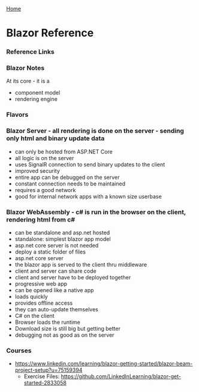 [Home](../)

# Blazor Reference

### Reference Links

### Blazor Notes

At its core - it is a

- component model
- rendering engine

### Flavors

### Blazor Server - all rendering is done on the server - sending only html and binary update data

- can only be hosted from ASP.NET Core
- all logic is on the server
- uses SignalR connection to send binary updates to the client
- improved security
- entire app can be debugged on the server
- constant connection needs to be maintained
- requires a good network
- good for internal network apps with a known size userbase

### Blazor WebAssembly - c# is run in the browser on the client, rendering html from c#

- can be standalone and asp.net hosted
- standalone: simplest blazor app model
- asp.net core server is not needed
- deploy a static folder of files
- asp.net core server
- the blazor app is served to the client thru middleware
- client and server can share code
- client and server have to be deployed together
- progressive web app
- can be opened like a native app
- loads quickly
- provides offline access
- they can auto-update themselves
- C# on the client
- Browser loads the runtime
- Download size is still big but getting better
- debugging not as good as on the server

### Courses

- https://www.linkedin.com/learning/blazor-getting-started/blazor-beam-project-setup?u=75159394
  - Exercise Files: https://github.com/LinkedInLearning/blazor-get-started-2833058
